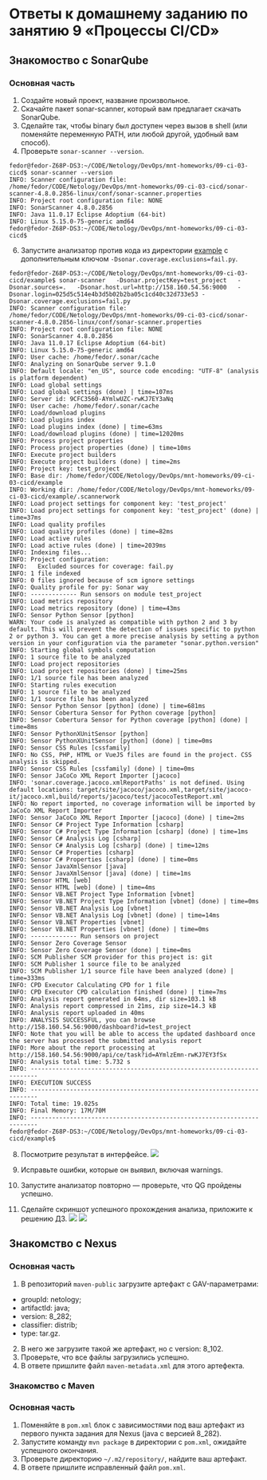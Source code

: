 # Ответы к домашнему заданию по занятию 9 «Процессы CI/CD»

## Знакомоство с SonarQube

### Основная часть

1. Создайте новый проект, название произвольное.
2. Скачайте пакет sonar-scanner, который вам предлагает скачать SonarQube.
3. Сделайте так, чтобы binary был доступен через вызов в shell (или поменяйте переменную PATH, или любой другой, удобный вам способ).
4. Проверьте `sonar-scanner --version`.
```
fedor@fedor-Z68P-DS3:~/CODE/Netology/DevOps/mnt-homeworks/09-ci-03-cicd$ sonar-scanner --version
INFO: Scanner configuration file: /home/fedor/CODE/Netology/DevOps/mnt-homeworks/09-ci-03-cicd/sonar-scanner-4.8.0.2856-linux/conf/sonar-scanner.properties
INFO: Project root configuration file: NONE
INFO: SonarScanner 4.8.0.2856
INFO: Java 11.0.17 Eclipse Adoptium (64-bit)
INFO: Linux 5.15.0-75-generic amd64
fedor@fedor-Z68P-DS3:~/CODE/Netology/DevOps/mnt-homeworks/09-ci-03-cicd$
```
6. Запустите анализатор против кода из директории [example](./example) с дополнительным ключом `-Dsonar.coverage.exclusions=fail.py`.
```
fedor@fedor-Z68P-DS3:~/CODE/Netology/DevOps/mnt-homeworks/09-ci-03-cicd/example$ sonar-scanner   -Dsonar.projectKey=test_project   -Dsonar.sources=.   -Dsonar.host.url=http://158.160.54.56:9000   -Dsonar.login=025d5c514e4b3d5b02b2ba05c1cd40c32d733e53 -Dsonar.coverage.exclusions=fail.py 
INFO: Scanner configuration file: /home/fedor/CODE/Netology/DevOps/mnt-homeworks/09-ci-03-cicd/sonar-scanner-4.8.0.2856-linux/conf/sonar-scanner.properties
INFO: Project root configuration file: NONE
INFO: SonarScanner 4.8.0.2856
INFO: Java 11.0.17 Eclipse Adoptium (64-bit)
INFO: Linux 5.15.0-75-generic amd64
INFO: User cache: /home/fedor/.sonar/cache
INFO: Analyzing on SonarQube server 9.1.0
INFO: Default locale: "en_US", source code encoding: "UTF-8" (analysis is platform dependent)
INFO: Load global settings
INFO: Load global settings (done) | time=107ms
INFO: Server id: 9CFC3560-AYmlwUZC-rwKJ7EY3aNq
INFO: User cache: /home/fedor/.sonar/cache
INFO: Load/download plugins
INFO: Load plugins index
INFO: Load plugins index (done) | time=63ms
INFO: Load/download plugins (done) | time=12020ms
INFO: Process project properties
INFO: Process project properties (done) | time=10ms
INFO: Execute project builders
INFO: Execute project builders (done) | time=2ms
INFO: Project key: test_project
INFO: Base dir: /home/fedor/CODE/Netology/DevOps/mnt-homeworks/09-ci-03-cicd/example
INFO: Working dir: /home/fedor/CODE/Netology/DevOps/mnt-homeworks/09-ci-03-cicd/example/.scannerwork
INFO: Load project settings for component key: 'test_project'
INFO: Load project settings for component key: 'test_project' (done) | time=37ms
INFO: Load quality profiles
INFO: Load quality profiles (done) | time=82ms
INFO: Load active rules
INFO: Load active rules (done) | time=2039ms
INFO: Indexing files...
INFO: Project configuration:
INFO:   Excluded sources for coverage: fail.py
INFO: 1 file indexed
INFO: 0 files ignored because of scm ignore settings
INFO: Quality profile for py: Sonar way
INFO: ------------- Run sensors on module test_project
INFO: Load metrics repository
INFO: Load metrics repository (done) | time=43ms
INFO: Sensor Python Sensor [python]
WARN: Your code is analyzed as compatible with python 2 and 3 by default. This will prevent the detection of issues specific to python 2 or python 3. You can get a more precise analysis by setting a python version in your configuration via the parameter "sonar.python.version"
INFO: Starting global symbols computation
INFO: 1 source file to be analyzed
INFO: Load project repositories
INFO: Load project repositories (done) | time=25ms
INFO: 1/1 source file has been analyzed
INFO: Starting rules execution
INFO: 1 source file to be analyzed
INFO: 1/1 source file has been analyzed
INFO: Sensor Python Sensor [python] (done) | time=681ms
INFO: Sensor Cobertura Sensor for Python coverage [python]
INFO: Sensor Cobertura Sensor for Python coverage [python] (done) | time=8ms
INFO: Sensor PythonXUnitSensor [python]
INFO: Sensor PythonXUnitSensor [python] (done) | time=0ms
INFO: Sensor CSS Rules [cssfamily]
INFO: No CSS, PHP, HTML or VueJS files are found in the project. CSS analysis is skipped.
INFO: Sensor CSS Rules [cssfamily] (done) | time=0ms
INFO: Sensor JaCoCo XML Report Importer [jacoco]
INFO: 'sonar.coverage.jacoco.xmlReportPaths' is not defined. Using default locations: target/site/jacoco/jacoco.xml,target/site/jacoco-it/jacoco.xml,build/reports/jacoco/test/jacocoTestReport.xml
INFO: No report imported, no coverage information will be imported by JaCoCo XML Report Importer
INFO: Sensor JaCoCo XML Report Importer [jacoco] (done) | time=2ms
INFO: Sensor C# Project Type Information [csharp]
INFO: Sensor C# Project Type Information [csharp] (done) | time=1ms
INFO: Sensor C# Analysis Log [csharp]
INFO: Sensor C# Analysis Log [csharp] (done) | time=12ms
INFO: Sensor C# Properties [csharp]
INFO: Sensor C# Properties [csharp] (done) | time=0ms
INFO: Sensor JavaXmlSensor [java]
INFO: Sensor JavaXmlSensor [java] (done) | time=1ms
INFO: Sensor HTML [web]
INFO: Sensor HTML [web] (done) | time=4ms
INFO: Sensor VB.NET Project Type Information [vbnet]
INFO: Sensor VB.NET Project Type Information [vbnet] (done) | time=0ms
INFO: Sensor VB.NET Analysis Log [vbnet]
INFO: Sensor VB.NET Analysis Log [vbnet] (done) | time=14ms
INFO: Sensor VB.NET Properties [vbnet]
INFO: Sensor VB.NET Properties [vbnet] (done) | time=0ms
INFO: ------------- Run sensors on project
INFO: Sensor Zero Coverage Sensor
INFO: Sensor Zero Coverage Sensor (done) | time=0ms
INFO: SCM Publisher SCM provider for this project is: git
INFO: SCM Publisher 1 source file to be analyzed
INFO: SCM Publisher 1/1 source file have been analyzed (done) | time=333ms
INFO: CPD Executor Calculating CPD for 1 file
INFO: CPD Executor CPD calculation finished (done) | time=7ms
INFO: Analysis report generated in 64ms, dir size=103.1 kB
INFO: Analysis report compressed in 21ms, zip size=14.3 kB
INFO: Analysis report uploaded in 40ms
INFO: ANALYSIS SUCCESSFUL, you can browse http://158.160.54.56:9000/dashboard?id=test_project
INFO: Note that you will be able to access the updated dashboard once the server has processed the submitted analysis report
INFO: More about the report processing at http://158.160.54.56:9000/api/ce/task?id=AYmlzEmn-rwKJ7EY3fSx
INFO: Analysis total time: 5.732 s
INFO: ------------------------------------------------------------------------
INFO: EXECUTION SUCCESS
INFO: ------------------------------------------------------------------------
INFO: Total time: 19.025s
INFO: Final Memory: 17M/70M
INFO: ------------------------------------------------------------------------
fedor@fedor-Z68P-DS3:~/CODE/Netology/DevOps/mnt-homeworks/09-ci-03-cicd/example$
```
8. Посмотрите результат в интерфейсе.
![](PIC001.png)

10. Исправьте ошибки, которые он выявил, включая warnings.
11. Запустите анализатор повторно — проверьте, что QG пройдены успешно.
12. Сделайте скриншот успешного прохождения анализа, приложите к решению ДЗ.
![](PIC002.png)
![](PIC003.png)

## Знакомство с Nexus

### Основная часть

1. В репозиторий `maven-public` загрузите артефакт с GAV-параметрами:

 *    groupId: netology;
 *    artifactId: java;
 *    version: 8_282;
 *    classifier: distrib;
 *    type: tar.gz.
   
2. В него же загрузите такой же артефакт, но с version: 8_102.
3. Проверьте, что все файлы загрузились успешно.
4. В ответе пришлите файл `maven-metadata.xml` для этого артефекта.

### Знакомство с Maven

### Основная часть

1. Поменяйте в `pom.xml` блок с зависимостями под ваш артефакт из первого пункта задания для Nexus (java с версией 8_282).
2. Запустите команду `mvn package` в директории с `pom.xml`, ожидайте успешного окончания.
3. Проверьте директорию `~/.m2/repository/`, найдите ваш артефакт.
4. В ответе пришлите исправленный файл `pom.xml`.
